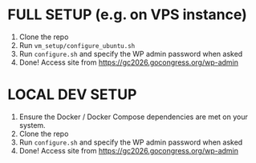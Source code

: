 # FULL SETUP (e.g. on VPS instance)
1. Clone the repo
2. Run `vm_setup/configure_ubuntu.sh`
3. Run `configure.sh` and specify the WP admin password when asked
4. Done! Access site from https://gc2026.gocongress.org/wp-admin

# LOCAL DEV SETUP
1. Ensure the Docker / Docker Compose dependencies are met on your system.
2. Clone the repo
3. Run `configure.sh` and specify the WP admin password when asked
4. Done! Access site from https://gc2026.gocongress.org/wp-admin
